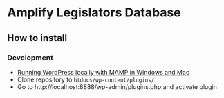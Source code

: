 # Amplify Legislators Database

## How to install

### Development

-  [Running WordPress locally with MAMP in Windows and Mac](https://gist.github.com/jpadilla/5a5eff182c42677a8d8f40f87ffb207d#file-running-wordpress-locally-md)
- Clone repository to `htdocs/wp-content/plugins/`
- Go to http://localhost:8888/wp-admin/plugins.php and activate plugin

